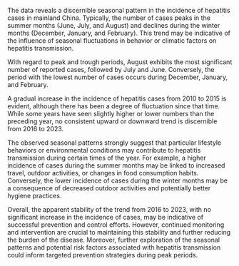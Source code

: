 The data reveals a discernible seasonal pattern in the incidence of hepatitis cases in mainland China. Typically, the number of cases peaks in the summer months (June, July, and August) and declines during the winter months (December, January, and February). This trend may be indicative of the influence of seasonal fluctuations in behavior or climatic factors on hepatitis transmission.

With regard to peak and trough periods, August exhibits the most significant number of reported cases, followed by July and June. Conversely, the period with the lowest number of cases occurs during December, January, and February.

A gradual increase in the incidence of hepatitis cases from 2010 to 2015 is evident, although there has been a degree of fluctuation since that time. While some years have seen slightly higher or lower numbers than the preceding year, no consistent upward or downward trend is discernible from 2016 to 2023.

The observed seasonal patterns strongly suggest that particular lifestyle behaviors or environmental conditions may contribute to hepatitis transmission during certain times of the year. For example, a higher incidence of cases during the summer months may be linked to increased travel, outdoor activities, or changes in food consumption habits. Conversely, the lower incidence of cases during the winter months may be a consequence of decreased outdoor activities and potentially better hygiene practices.

Overall, the apparent stability of the trend from 2016 to 2023, with no significant increase in the incidence of cases, may be indicative of successful prevention and control efforts. However, continued monitoring and intervention are crucial to maintaining this stability and further reducing the burden of the disease. Moreover, further exploration of the seasonal patterns and potential risk factors associated with hepatitis transmission could inform targeted prevention strategies during peak periods.